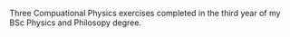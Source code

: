 Three Compuational Physics exercises completed in the third year of my BSc Physics and Philosopy degree.


